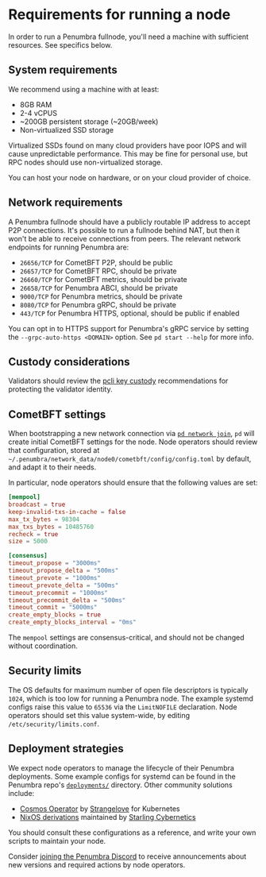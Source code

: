 # Requirements for running a node

In order to run a Penumbra fullnode, you'll need a machine
with sufficient resources. See specifics below.

## System requirements

We recommend using a machine with at least:

* 8GB RAM
* 2-4 vCPUS
* ~200GB persistent storage (~20GB/week)
* Non-virtualized SSD storage

Virtualized SSDs found on many cloud providers have poor IOPS and will cause
unpredictable performance. This may be fine for personal use, but RPC nodes
should use non-virtualized storage.

You can host your node on hardware, or on your cloud provider of choice.

## Network requirements

A Penumbra fullnode should have a publicly routable IP address
to accept P2P connections. It's possible to run a fullnode behind NAT,
but then it won't be able to receive connections from peers.
The relevant network endpoints for running Penumbra are:

* `26656/TCP` for CometBFT P2P, should be public
* `26657/TCP` for CometBFT RPC, should be private
* `26660/TCP` for CometBFT metrics, should be private
* `26658/TCP` for Penumbra ABCI, should be private
* `9000/TCP` for Penumbra metrics, should be private
* `8080/TCP` for Penumbra gRPC, should be private
* `443/TCP` for Penumbra HTTPS, optional, should be public if enabled

You can opt in to HTTPS support for Penumbra's gRPC service by setting
the `--grpc-auto-https <DOMAIN>` option. See `pd start --help` for more info.

## Custody considerations

Validators should review the [pcli key custody](../../../using-penumbra/pcli/wallet.md#validator-custody) recommendations
for protecting the validator identity.

## CometBFT settings

When bootstrapping a new network connection via [`pd network join`](join-network.md),
`pd` will create initial CometBFT settings for the node. Node operators
should review that configuration, stored at `~/.penumbra/network_data/node0/cometbft/config/config.toml`
by default, and adapt it to their needs.

In particular, node operators should ensure that the following values are set:

```toml
[mempool]
broadcast = true
keep-invalid-txs-in-cache = false
max_tx_bytes = 98304
max_txs_bytes = 10485760
recheck = true
size = 5000

[consensus]
timeout_propose = "3000ms"
timeout_propose_delta = "500ms"
timeout_prevote = "1000ms"
timeout_prevote_delta = "500ms"
timeout_precommit = "1000ms"
timeout_precommit_delta = "500ms"
timeout_commit = "5000ms"
create_empty_blocks = true
create_empty_blocks_interval = "0ms"
```

The `mempool` settings are consensus-critical, and should not be changed without coordination.

## Security limits

The OS defaults for maximum number of open file descriptors is typically `1024`, which is too low
for running a Penumbra node. The example systemd configs raise this value to `65536` via the `LimitNOFILE`
declaration. Node operators should set this value system-wide, by editing `/etc/security/limits.conf`.

## Deployment strategies

We expect node operators to manage the lifecycle of their Penumbra deployments.
Some example configs for systemd can be found in the Penumbra repo's
[`deployments/`](https://github.com/penumbra-zone/penumbra/tree/main/deployments) directory.
Other community solutions include:

* [Cosmos Operator] by [Strangelove] for Kubernetes
* [NixOS derivations](https://github.com/starlingcyber/infra) maintained by [Starling Cybernetics]

You should consult these configurations as a reference, and write your own
scripts to maintain your node.

Consider [joining the Penumbra Discord](../../../resources.md#discord) to receive announcements
about new versions and required actions by node operators.

[Cosmos Operator]: https://github.com/strangelove-ventures/cosmos-operator/
[Strangelove]: https://strange.love/
[Starling Cybernetics]: https://starlingcyber.net/
